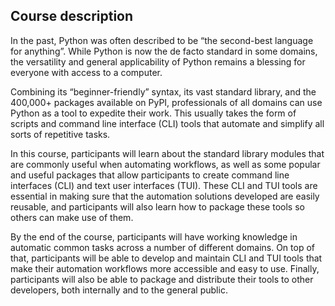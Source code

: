 ## Course description

In the past, Python was often described to be “the second-best language for anything”.
While Python is now the de facto standard in some domains, the versatility and general applicability of Python remains a blessing for everyone with access to a computer.

Combining its “beginner-friendly” syntax, its vast standard library, and the 400,000+ packages available on PyPI, professionals of all domains can use Python as a tool to expedite their work.
This usually takes the form of scripts and command line interface (CLI) tools that automate and simplify all sorts of repetitive tasks.

In this course, participants will learn about the standard library modules that are commonly useful when automating workflows, as well as some popular and useful packages that allow participants to create command line interfaces (CLI) and text user interfaces (TUI).
These CLI and TUI tools are essential in making sure that the automation solutions developed are easily reusable, and participants will also learn how to package these tools so others can make use of them.

By the end of the course, participants will have working knowledge in automatic common tasks across a number of different domains.
On top of that, participants will be able to develop and maintain CLI and TUI tools that make their automation workflows more accessible and easy to use.
Finally, participants will also be able to package and distribute their tools to other developers, both internally and to the general public.
